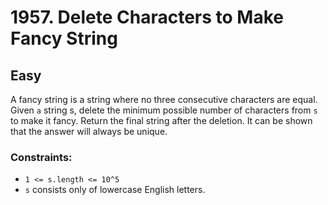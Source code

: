 # 1957. Delete Characters to Make Fancy String

## Easy

A fancy string is a string where no three consecutive characters are equal. Given `a` string s, delete the minimum
possible number of characters from `s` to make it fancy. Return the final string after the deletion. It can be shown
that the answer will always be unique.

### Constraints:

- `1 <= s.length <= 10^5`
- `s` consists only of lowercase English letters.
